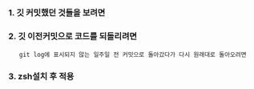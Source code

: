 ### 1. 깃 커밋했던 것들을 보려면

### 2. 깃 이전커밋으로 코드를 되돌리려면
       git log에 표시되지 않는 일주일 전 커밋으로 돌아갔다가 다시 원래대로 돌아오려면

### 3. zsh설치 후 적용
